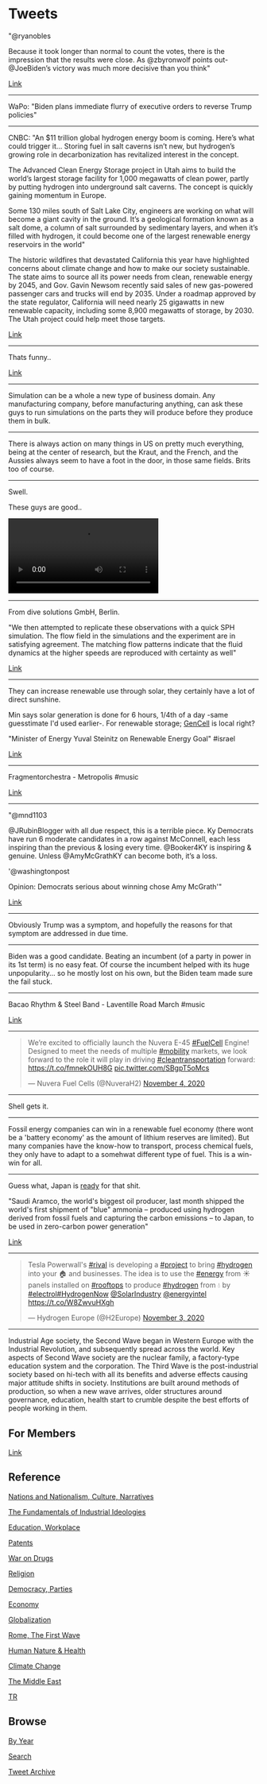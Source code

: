 # Tweets

"@ryanobles

Because it took longer than normal to count the votes, there is the
impression that the results were close. As @zbyronwolf points out-
@JoeBiden’s victory was much more decisive than you think"

[Link](https://twitter.com/ryanobles/status/1325235224989626368)

---

WaPo: "Biden plans immediate flurry of executive orders to reverse
Trump policies"

---

CNBC: "An $11 trillion global hydrogen energy boom is coming. Here’s
what could trigger it... Storing fuel in salt caverns isn’t new, but
hydrogen’s growing role in decarbonization has revitalized interest in
the concept.

The Advanced Clean Energy Storage project in Utah aims to build the
world’s largest storage facility for 1,000 megawatts of clean power,
partly by putting hydrogen into underground salt caverns. The concept
is quickly gaining momentum in Europe.

Some 130 miles south of Salt Lake City, engineers are working on what
will become a giant cavity in the ground. It’s a geological formation
known as a salt dome, a column of salt surrounded by sedimentary
layers, and when it’s filled with hydrogen, it could become one of the
largest renewable energy reservoirs in the world"

The historic wildfires that devastated California this year have
highlighted concerns about climate change and how to make our society
sustainable. The state aims to source all its power needs from clean,
renewable energy by 2045, and Gov. Gavin Newsom recently said sales of
new gas-powered passenger cars and trucks will end by 2035. Under a
roadmap approved by the state regulator, California will need nearly
25 gigawatts in new renewable capacity, including some 8,900 megawatts
of storage, by 2030. The Utah project could help meet those targets.

[Link](https://www.cnbc.com/2020/11/01/how-salt-caverns-may-trigger-11-trillion-hydrogen-energy-boom-.html)

---

Thats funny.. 

[Link](https://mobile.twitter.com/JoeFlanigan/status/1325264286093111296)

---

Simulation can be a whole a new type of business domain. Any
manufacturing company, before manufacturing anything, can ask these
guys to run simulations on the parts they will produce before they
produce them in bulk.

---

There is always action on many things in US on pretty much everything,
being at the center of research, but the Kraut, and the French, and
the Aussies always seem to have a foot in the door, in those same
fields. Brits too of course.

---

Swell.

These guys are good..

<video width="60%" controls>
<source src="https://f.hubspotusercontent30.net/hubfs/4229987/Gearbox_video.m4v" type="video/mp4">
</video>

---

From dive solutions GmbH, Berlin.

"We then attempted to replicate these observations with a quick SPH
simulation. The flow field in the simulations and the experiment are
in satisfying agreement. The matching flow patterns indicate that the
fluid dynamics at the higher speeds are reproduced with certainty as
well"

[Link](https://www.dive-solutions.de/articles/gearbox-lubrication-maximizing-efficiency-with-sph-simulations)

---

They can increase renewable use through solar, they certainly have a
lot of direct sunshine.

Min says solar generation is done for 6 hours, 1/4th of a day -same
guesstimate I'd used earlier-. For renewable storage; [GenCell](2019/07/gencell.md)
is local right?

"Minister of Energy Yuval Steinitz on Renewable Energy Goal" \#israel

[Link](https://youtu.be/Yg0kHwlQZbw?t=452)

---

Fragmentorchestra - Metropolis \#music

[Link](https://youtu.be/avDKbDMB-Do)

---

"@mnd1103

@JRubinBlogger with all due respect, this is a terrible piece. Ky
Democrats have run 6 moderate candidates in a row against McConnell,
each less inspiring than the previous & losing every time. @Booker4KY
is inspiring & genuine. Unless @AmyMcGrathKY can become both, it’s a
loss.

'@washingtonpost

Opinion: Democrats serious about winning chose Amy McGrath'"

[Link](https://twitter.com/mnd1103/status/1278378013051228167)

---

Obviously Trump was a symptom, and hopefully the reasons for that
symptom are addressed in due time.

---

Biden was a good candidate. Beating an incumbent (of a party in power
in its 1st term) is no easy feat. Of course the incumbent helped with
its huge unpopularity... so he mostly lost on his own, but the Biden
team made sure the fail stuck.

---

Bacao Rhythm & Steel Band - Laventille Road March \#music

[Link](https://youtu.be/W724jRLJSR8)

---

<blockquote class="twitter-tweet"><p lang="en" dir="ltr">We’re excited to officially launch the Nuvera E-45 <a href="https://twitter.com/hashtag/FuelCell?src=hash&amp;ref_src=twsrc%5Etfw">#FuelCell</a> Engine! Designed to meet the needs of multiple <a href="https://twitter.com/hashtag/mobility?src=hash&amp;ref_src=twsrc%5Etfw">#mobility</a> markets, we look forward to the role it will play in driving <a href="https://twitter.com/hashtag/cleantransportation?src=hash&amp;ref_src=twsrc%5Etfw">#cleantransportation</a> forward: <a href="https://t.co/fmnekOUH8G">https://t.co/fmnekOUH8G</a> <a href="https://t.co/SBgpT5oMcs">pic.twitter.com/SBgpT5oMcs</a></p>&mdash; Nuvera Fuel Cells (@NuveraH2) <a href="https://twitter.com/NuveraH2/status/1324008065780297729?ref_src=twsrc%5Etfw">November 4, 2020</a></blockquote> <script async src="https://platform.twitter.com/widgets.js" charset="utf-8"></script>

---

Shell gets it.

---

Fossil energy companies can win in a renewable fuel economy (there
wont be a 'battery economy' as the amount of lithium reserves are
limited). But many companies have the know-how to transport, process
chemical fuels, they only have to adapt to a somehwat different type
of fuel. This is a win-win for all.

---

Guess what, Japan is [ready](https://youtu.be/5ejL65tKsGM?t=107) for that shit. 

"Saudi Aramco, the world's biggest oil producer, last month shipped the
world's first shipment of "blue" ammonia – produced using hydrogen
derived from fossil fuels and capturing the carbon emissions – to
Japan, to be used in zero-carbon power generation"

[Link](https://www.afr.com/companies/energy/japan-net-zero-pledge-to-spur-carbon-free-hydrogen-lng-20201028-p5699t)

---

<blockquote class="twitter-tweet"><p lang="en" dir="ltr">Tesla Powerwall&#39;s <a href="https://twitter.com/hashtag/rival?src=hash&amp;ref_src=twsrc%5Etfw">#rival</a> is developing a <a href="https://twitter.com/hashtag/project?src=hash&amp;ref_src=twsrc%5Etfw">#project</a> to bring <a href="https://twitter.com/hashtag/hydrogen?src=hash&amp;ref_src=twsrc%5Etfw">#hydrogen</a> into your 🏠 and businesses. The idea is to use the <a href="https://twitter.com/hashtag/energy?src=hash&amp;ref_src=twsrc%5Etfw">#energy</a> from ☀️ panels installed on <a href="https://twitter.com/hashtag/rooftops?src=hash&amp;ref_src=twsrc%5Etfw">#rooftops</a> to produce <a href="https://twitter.com/hashtag/hydrogen?src=hash&amp;ref_src=twsrc%5Etfw">#hydrogen</a> from 💧 by <a href="https://twitter.com/hashtag/electrol?src=hash&amp;ref_src=twsrc%5Etfw">#electrol</a><a href="https://twitter.com/hashtag/HydrogenNow?src=hash&amp;ref_src=twsrc%5Etfw">#HydrogenNow</a> <a href="https://twitter.com/SolarIndustry?ref_src=twsrc%5Etfw">@SolarIndustry</a> <a href="https://twitter.com/energyintel?ref_src=twsrc%5Etfw">@energyintel</a> <a href="https://t.co/W8ZwvuHXgh">https://t.co/W8ZwvuHXgh</a></p>&mdash; Hydrogen Europe (@H2Europe) <a href="https://twitter.com/H2Europe/status/1323535387734679553?ref_src=twsrc%5Etfw">November 3, 2020</a></blockquote> <script async src="https://platform.twitter.com/widgets.js" charset="utf-8"></script>

---

Industrial Age society, the Second Wave began in Western Europe with
the Industrial Revolution, and subsequently spread across the
world. Key aspects of Second Wave society are the nuclear family, a
factory-type education system and the corporation. The Third Wave is
the post-industrial society based on hi-tech with all its benefits and
adverse effects causing major attitude shifts in society. Institutions
are built around methods of production, so when a new wave arrives,
older structures around governance, education, health start to crumble
despite the best efforts of people working in them.

## For Members

[Link](https://thirdwave-members.herokuapp.com)

## Reference

[Nations and Nationalism, Culture, Narratives](/2013/02/nations-and-nationalism.md)

[The Fundamentals of Industrial Ideologies](/2011/04/fundamentals-of-industrial-ideologies.md)

[Education, Workplace](2017/09/education-workplace.md)

[Patents](/2018/09/patents.md)

[War on Drugs](/2019/11/war-on-drugs.md)

[Religion](/2015/04/god-religion.md)

[Democracy, Parties](/2016/11/democracy.md)

[Economy](/2018/05/economy.md)

[Globalization](/2018/09/globalization.md)

[Rome, The First Wave](/2017/12/rome.md)

[Human Nature & Health](/2020/07/human-nature.md)

[Climate Change](/2018/12/climate.md)

[The Middle East](/2019/07/middleeast.md)

[TR](../tr)

## Browse

[By Year](years.md)

[Search](search.html)

[Tweet Archive](/tweets/README.md)



